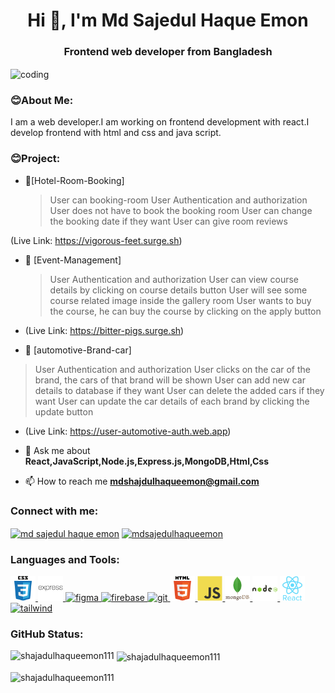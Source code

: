<h1 align="center">Hi 👋, I'm Md Sajedul Haque Emon</h1>
<h3 align="center"> Frontend web developer from Bangladesh</h3>
<img align="center" width="1000" height="500" alt="coding" src="https://img.freepik.com/free-photo/programming-background-collage_23-2149901789.jpg?size=626&ext=jpg&uid=R130286619&ga=GA1.1.1880001990.1696672128&semt=ais">

<h3 align="left">😊About Me:</h3>
I am a web developer.I am working on frontend development with react.I develop frontend with html and css and java script. 

<h3 align="left">😊Project:</h3>

- 🔭[Hotel-Room-Booking]
    >User can booking-room
    >User Authentication and authorization
    >User does not have to book the booking room
    >User can change the booking date if they want 
    >User  can give room reviews
  
(Live Link: https://vigorous-feet.surge.sh)

- 👯  [Event-Management]
  >User Authentication and authorization
  >User can view course details by clicking on course details button
  >User will see some course related image inside the gallery room 
  >User wants to buy the course, he can buy the course by clicking on the apply button
  
- (Live Link: https://bitter-pigs.surge.sh)

- 🤝  [automotive-Brand-car]
 >User Authentication and authorization
 >User clicks on the car of the brand, the cars of that brand will be shown
 >User can add new car details to database if they want
 >User can delete the added cars if they want
 >User can update the car details of each brand by clicking the update button

- (Live Link: https://user-automotive-auth.web.app)

- 💬 Ask me about **React,JavaScript,Node.js,Express.js,MongoDB,Html,Css**

- 📫 How to reach me **mdshajdulhaqueemon@gmail.com**

<h3 align="left">Connect with me:</h3>
<p align="left">
<a href="https://linkedin.com/in/md sajedul haque emon" target="blank"><img align="center" src="https://raw.githubusercontent.com/rahuldkjain/github-profile-readme-generator/master/src/images/icons/Social/linked-in-alt.svg" alt="md sajedul haque emon" height="30" width="40" /></a>
<a href="https://instagram.com/mdsajedulhaqueemon" target="blank"><img align="center" src="https://raw.githubusercontent.com/rahuldkjain/github-profile-readme-generator/master/src/images/icons/Social/instagram.svg" alt="mdsajedulhaqueemon" height="30" width="40" /></a>
</p>

<h3 align="left">Languages and Tools:</h3>
<p align="left"> <a href="https://www.w3schools.com/css/" target="_blank" rel="noreferrer"> <img src="https://raw.githubusercontent.com/devicons/devicon/master/icons/css3/css3-original-wordmark.svg" alt="css3" width="40" height="40"/> </a> <a href="https://expressjs.com" target="_blank" rel="noreferrer"> <img src="https://raw.githubusercontent.com/devicons/devicon/master/icons/express/express-original-wordmark.svg" alt="express" width="40" height="40"/> </a> <a href="https://www.figma.com/" target="_blank" rel="noreferrer"> <img src="https://www.vectorlogo.zone/logos/figma/figma-icon.svg" alt="figma" width="40" height="40"/> </a> <a href="https://firebase.google.com/" target="_blank" rel="noreferrer"> <img src="https://www.vectorlogo.zone/logos/firebase/firebase-icon.svg" alt="firebase" width="40" height="40"/> </a> <a href="https://git-scm.com/" target="_blank" rel="noreferrer"> <img src="https://www.vectorlogo.zone/logos/git-scm/git-scm-icon.svg" alt="git" width="40" height="40"/> </a> <a href="https://www.w3.org/html/" target="_blank" rel="noreferrer"> <img src="https://raw.githubusercontent.com/devicons/devicon/master/icons/html5/html5-original-wordmark.svg" alt="html5" width="40" height="40"/> </a> <a href="https://developer.mozilla.org/en-US/docs/Web/JavaScript" target="_blank" rel="noreferrer"> <img src="https://raw.githubusercontent.com/devicons/devicon/master/icons/javascript/javascript-original.svg" alt="javascript" width="40" height="40"/> </a> <a href="https://www.mongodb.com/" target="_blank" rel="noreferrer"> <img src="https://raw.githubusercontent.com/devicons/devicon/master/icons/mongodb/mongodb-original-wordmark.svg" alt="mongodb" width="40" height="40"/> </a> <a href="https://nodejs.org" target="_blank" rel="noreferrer"> <img src="https://raw.githubusercontent.com/devicons/devicon/master/icons/nodejs/nodejs-original-wordmark.svg" alt="nodejs" width="40" height="40"/> </a> <a href="https://reactjs.org/" target="_blank" rel="noreferrer"> <img src="https://raw.githubusercontent.com/devicons/devicon/master/icons/react/react-original-wordmark.svg" alt="react" width="40" height="40"/> </a> <a href="https://tailwindcss.com/" target="_blank" rel="noreferrer"> <img src="https://www.vectorlogo.zone/logos/tailwindcss/tailwindcss-icon.svg" alt="tailwind" width="40" height="40"/> </a> </p>

<h3 align="left">GitHub Status:</h3>

<p><img align="left" src="https://github-readme-stats.vercel.app/api/top-langs?username=shajadulhaqueemon111&show_icons=true&locale=en&layout=compact" alt="shajadulhaqueemon111" /></p>

<p>&nbsp;<img align="center" src="https://github-readme-stats.vercel.app/api?username=shajadulhaqueemon111&show_icons=true&locale=en" alt="shajadulhaqueemon111" /></p>

<p><img align="center" src="https://github-readme-streak-stats.herokuapp.com/?user=shajadulhaqueemon111&" alt="shajadulhaqueemon111" /></p>


